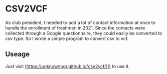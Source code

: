 # CSV2VCF

As club president, I needed to add a lot of contact information at once to handle the enrollment of freshmen in 2021. Since the contacts were collected through a Google questionnaire, they could easily be converted to csv type. So I wrote a simple program to convert csv to vcf.

## Useage

Just visit [https://unknownpgr.github.io/csv2vcf/]() to use it.
